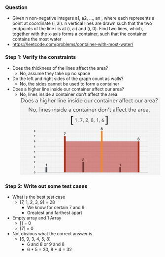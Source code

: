 ### Question

* Given n non-negative integers a1, a2, ..., an , where each represents a point at coordinate (i, ai). n vertical lines are drawn such that the two endpoints of the line i is at (i, ai) and (i, 0). Find two lines, which, together with the x-axis forms a container, such that the container contains the most water
* https://leetcode.com/problems/container-with-most-water/

### Step 1: Verify the constraints

* Does the thickness of the lines affect the area?
  * No, assume they take up no space
* Do the left and right sides of the graph count as walls?
  * No, the sides cannot be used to form a container
* Does a higher line inside our container affect our area?
  * No, lines inside a container don't affect the area
![img](../../img/middle.png)

### Step 2: Write out some test cases

* What is the best test case
  * [7, 1, 2, 3, 9] = 28
    * We know for certain 7 and 9
    * Greatest and farthest apart
* Empty array and 1 Array
  * [] = 0
  * [7] = 0
* Not obvious what the correct answer is
  * [6, 9, 3, 4, 5, 8]
    * 6 and 8 or 9 and 8
    * 6 * 5 = 30, 8 * 4 = 32
    